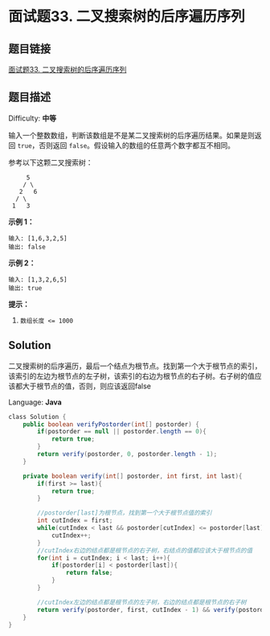 # 面试题33. 二叉搜索树的后序遍历序列

## 题目链接

[面试题33\. 二叉搜索树的后序遍历序列](https://leetcode-cn.com/problems/er-cha-sou-suo-shu-de-hou-xu-bian-li-xu-lie-lcof/)

## 题目描述

Difficulty: **中等**

输入一个整数数组，判断该数组是不是某二叉搜索树的后序遍历结果。如果是则返回 `true`，否则返回 `false`。假设输入的数组的任意两个数字都互不相同。

参考以下这颗二叉搜索树：

```
     5
    / \
   2   6
  / \
 1   3
```

**示例 1：**

```
输入: [1,6,3,2,5]
输出: false
```

**示例 2：**

```
输入: [1,3,2,6,5]
输出: true
```

**提示：**

1. `数组长度 <= 1000`

## Solution

二叉搜索树的后序遍历，最后一个结点为根节点。找到第一个大于根节点的索引，该索引的左边为根节点的左子树，该索引的右边为根节点的右子树。右子树的值应该都大于根节点的值，否则，则应该返回false

Language: **Java**

```java
​class Solution {
    public boolean verifyPostorder(int[] postorder) {
        if(postorder == null || postorder.length == 0){
            return true;
        }
        return verify(postorder, 0, postorder.length - 1);
    }

    private boolean verify(int[] postorder, int first, int last){
        if(first >= last){
            return true;
        }

        //postorder[last]为根节点，找到第一个大于根节点值的索引
        int cutIndex = first;
        while(cutIndex < last && postorder[cutIndex] <= postorder[last]){
            cutIndex++;
        }
        //cutIndex右边的结点都是根节点的右子树，右结点的值都应该大于根节点的值
        for(int i = cutIndex; i < last; i++){
            if(postorder[i] < postorder[last]){
                return false;
            }
        }

        //cutIndex左边的结点都是根节点的左子树，右边的结点都是根节点的右子树
        return verify(postorder, first, cutIndex - 1) && verify(postorder, cutIndex, last - 1);
    }
}
```